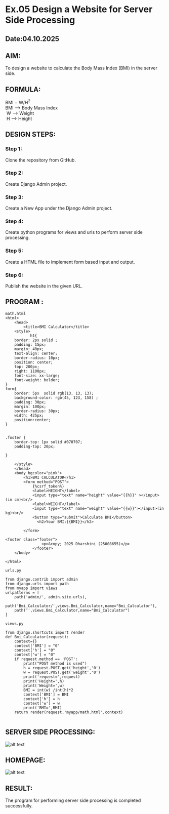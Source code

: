 # Ex.05 Design a Website for Server Side Processing
## Date:04.10.2025

## AIM:
 To design a website to calculate the Body Mass Index (BMI) in the server side.


## FORMULA:
BMI = W/H<sup>2</sup>
<br> BMI --> Body Mass Index
<br> W --> Weight
<br> H --> Height

## DESIGN STEPS:

### Step 1:
Clone the repository from GitHub.

### Step 2:
Create Django Admin project.

### Step 3:
Create a New App under the Django Admin project.

### Step 4:
Create python programs for views and urls to perform server side processing.

### Step 5:
Create a HTML file to implement form based input and output.

### Step 6:
Publish the website in the given URL.

## PROGRAM :
```
math.html
<html>
    <head>
        <title>BMI Calculator</title>
    <style> 
           h1{
    border: 2px solid ;
    padding: 15px;
    margin: 40px;
    text-align: center;
    border-radius: 10px;
    position: center;
    top: 200px;
    right: 1100px;
    font-size: xx-large;
    font-weight: bolder;
}
form{
    border: 5px  solid rgb(13, 13, 13);
    background-color: rgb(45, 123, 158) ;
    padding: 30px;
    margin: 100px;
    border-radius: 30px;
    width: 425px;
    position:center;
}


.footer {
    border-top: 1px solid #070707;
    padding-top: 20px;
    
}

    </style>
    </head>
    <body bgcolor="pink">
        <h1>BMI CALCULATOR</h1>
        <form method="POST">
            {%csrf_token%}
            <label>HEIGHT</label>
            <input type="text" name="height" value="{{h}}" ></input>(in cm)<br/>
            <label>WEIGHT</label>
            <input type="text" name="weight" value="{{w}}"></input>(in kg)<br/>
            <button type="submit">Calculate BMI</button>
              <h2>Your BMI:{{BMI}}</h2>

        </form>
        
<footer class="footer">
                <p>&copy; 2025 Dharshini (25008655)</p>
            </footer>
    </body>

</html>

urls.py

from django.contrib import admin 
from django.urls import path 
from myapp import views 
urlpatterns = [ 
    path('admin/', admin.site.urls), 
    path('Bmi_Calculator/',views.Bmi_Calculator,name="Bmi_Calculator"),
    path('',views.Bmi_Calculator,name="Bmi_Calculator")
]

views.py

from django.shortcuts import render 
def Bmi_Calculator(request): 
    context={} 
    context['BMI'] = "0" 
    context['h'] = "0" 
    context['w'] = "0" 
    if request.method == 'POST': 
        print("POST method is used")
        h = request.POST.get('height','0')
        w = request.POST.get('weight','0')
        print('request=',request) 
        print('Height=',h)
        print('Weight=',w) 
        BMI = int(w) /int(h)*2
        context['BMI'] = BMI
        context['h'] = h
        context['w'] = w 
        print('BMI=',BMI) 
    return render(request,'myapp/math.html',context)


```


## SERVER SIDE PROCESSING:
![alt text](<dharsheyy/Screenshot (42).png>)

## HOMEPAGE:

![alt text](<Screenshot (41).png>)


## RESULT:
The program for performing server side processing is completed successfully.
